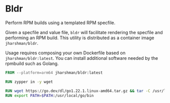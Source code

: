 # Bldr

Perform RPM builds using a templated RPM specfile.

Given a specfile and value file, `bldr` will facilitate rendering the specfile and performing an RPM build. This utility is distributed as a container image
`jharshman/bldr`.

Usage requires composing your own Dockerfile based on `jharshman/bldr:latest`.
You can install additional software needed by the rpmbuild such as Golang.

```Dockerfile
FROM --platform=arm64 jharshman/bldr:latest

RUN zypper in -y wget

RUN wget https://go.dev/dl/go1.22.1.linux-amd64.tar.gz && tar -C /usr/local -xzf go1.22.1.linux-amd64.tar.gz
RUN export PATH=$PATH:/usr/local/go/bin
```
